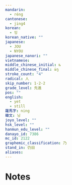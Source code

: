 ```yaml
---
mandarin:
  - réng
cantonese:
  - jing4
korean:
  - 잉
korean_native: ""
japanese:
  - JOU
  - NYOU
japanese_nanori: ""
vietnamese:
middle_chinese_initial: ȵ
middle_chinese_final: ɨŋ
stroke_count: "4"
radical: 人
skip_number: 1-2-2
grade_level: 先進
pos: ""
english:
  - yet
  - still
羅馬字: ning
韓文: 닝
joyo_level: ""
hsk_level: ""
hanmun_edu_level: ""
danayo_id: 7386
mc_id: 2122
graphemic_classification: 乃
stand_in: 仍旧
aliases:
---
```


# Notes
